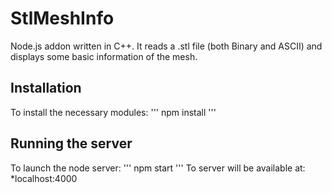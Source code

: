 # StlMeshInfo
Node.js addon written in C++. It reads a .stl file (both Binary and ASCII) and displays some basic information of the mesh.

## Installation
To install the necessary modules:
'''
npm install
'''

## Running the server
To launch the node server:
'''
npm start
'''
To server will be available at:
*localhost:4000
